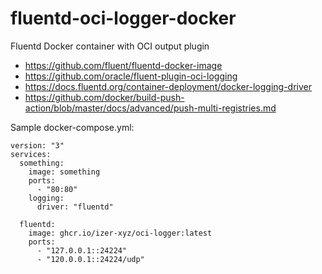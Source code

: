 # fluentd-oci-logger-docker
Fluentd Docker container with OCI output plugin

 * https://github.com/fluent/fluentd-docker-image
 * https://github.com/oracle/fluent-plugin-oci-logging
 * https://docs.fluentd.org/container-deployment/docker-logging-driver
 * https://github.com/docker/build-push-action/blob/master/docs/advanced/push-multi-registries.md

Sample docker-compose.yml:
```
version: "3"
services:
  something:
    image: something
    ports:
      - "80:80"
    logging:
      driver: "fluentd"

  fluentd:
    image: ghcr.io/izer-xyz/oci-logger:latest
    ports:
      - "127.0.0.1::24224"
      - "120.0.0.1::24224/udp"
 ```
